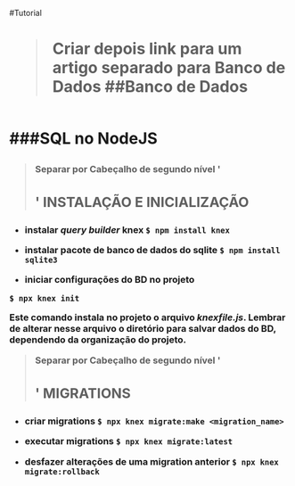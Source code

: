 #Tutorial<h1>


>Criar depois link para um artigo separado para Banco de Dados
##Banco de Dados<h2>

###SQL no NodeJS<h3>

> Separar por Cabeçalho de segundo nível '<h2>'
> INSTALAÇÃO E INICIALIZAÇÃO
* instalar _query builder_ __knex__
`$ npm install knex`

* instalar pacote de banco de dados do sqlite
`$ npm install sqlite3`

* iniciar configurações do BD no projeto
 
`$ npx knex init`

Este comando instala no projeto o arquivo _knexfile.js_. Lembrar de alterar nesse arquivo o diretório para salvar dados do BD, dependendo da organização do projeto.

> Separar por Cabeçalho de segundo nível '<h2>'
> MIGRATIONS

* criar migrations
`$ npx knex migrate:make <migration_name>`

* executar migrations
`$ npx knex migrate:latest`

* desfazer alterações de uma migration anterior
`$ npx knex migrate:rollback`

